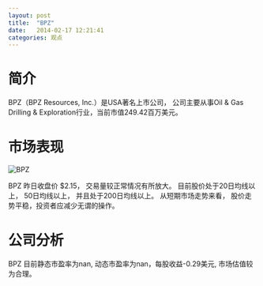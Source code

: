 ```yaml
---
layout: post
title:  "BPZ"
date:   2014-02-17 12:21:41
categories: 观点
---
```


# 简介
BPZ（BPZ Resources, Inc.）是USA著名上市公司，
公司主要从事Oil & Gas Drilling & Exploration行业，当前市值249.42百万美元。

# 市场表现

![BPZ](http://finviz.com/chart.ashx?t=BPZ&ty=c&ta=1&p=d&s=l)

BPZ 昨日收盘价 $2.15，
交易量较正常情况有所放大。
目前股价处于20日均线以上，
50日均线以上，
并且处于200日均线以上。
从短期市场走势来看，
股价走势平稳，投资者应减少无谓的操作。

# 公司分析
BPZ 目前静态市盈率为nan, 动态市盈率为nan，每股收益-0.29美元,
市场估值较为合理。

